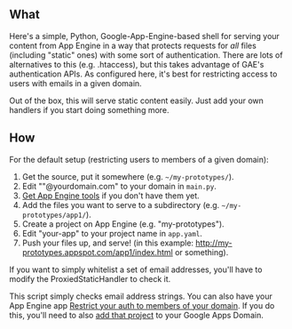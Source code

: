 What
----

Here's a simple, Python, Google-App-Engine-based shell for serving your content from App Engine in a way that protects requests for _all_ files (including "static" ones) with some sort of authentication. There are lots of alternatives to this (e.g. .htaccess), but this takes advantage of GAE's authentication APIs. As configured here, it's best for restricting access to users with emails in a given domain.

Out of the box, this will serve static content easily. Just add your own handlers if you start doing something more.

How
----
For the default setup (restricting users to members of a given domain):  

1. Get the source, put it somewhere (e.g. `~/my-prototypes/`).
1. Edit ""@yourdomain.com" to your domain in `main.py`.
1. [Get App Engine tools](https://developers.google.com/appengine/) if you don't have them yet.
1. Add the files you want to serve to a subdirectory (e.g. `~/my-prototypes/app1/`).
1. Create a project on App Engine (e.g. "my-prototypes").
1. Edit "your-app" to your project name in `app.yaml`.
1. Push your files up, and serve! (in this example: http://my-prototypes.appspot.com/app1/index.html or something).

If you want to simply whitelist a set of email addresses, you'll have to modify the ProxiedStaticHandler to check it.

This script simply checks email address strings. You can also have your App Engine app [Restrict your auth to members of your domain](https://developers.google.com/appengine/articles/auth). If you do this, you'll need to also [add that project]( https://developers.google.com/appengine/articles/auth#AppspotDomainAuth) to your Google Apps Domain.
